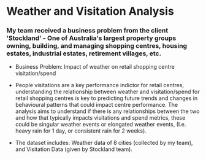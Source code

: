 # Weather and Visitation Analysis

### My team received a business problem from the client 'Stockland' - One of Australia's largest property groups owning, building, and managing shopping centres, housing estates, industrial estates, retirement villages, etc.
- Business Problem: Impact of weather on retail shopping centre visitation/spend

- People visitations are a key performance indictor for retail centres, understanding the relationship between weather and visitation/spend for retail shopping centres is key to predicting future trends 
and changes in behavioural patterns that could impact centre performance. The analysis aims to understand if there is any relationships between the two and how that typically impacts visitations and spend 
metrics, these could be singular weather events or elongated weather events, (I.e. heavy rain for 1 day, or consistent rain for 2 weeks).

- The dataset includes: Weather data of 8 cities (collected by my team), and Visitation Data (given by Stockland team).
